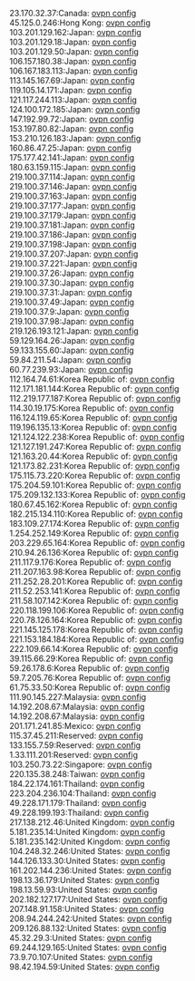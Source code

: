 23.170.32.37:Canada: [ovpn config](vpn/23_170_32_37.ovpn)  
45.125.0.246:Hong Kong: [ovpn config](vpn/45_125_0_246.ovpn)  
103.201.129.162:Japan: [ovpn config](vpn/103_201_129_162.ovpn)  
103.201.129.18:Japan: [ovpn config](vpn/103_201_129_18.ovpn)  
103.201.129.50:Japan: [ovpn config](vpn/103_201_129_50.ovpn)  
106.157.180.38:Japan: [ovpn config](vpn/106_157_180_38.ovpn)  
106.167.183.113:Japan: [ovpn config](vpn/106_167_183_113.ovpn)  
113.145.167.69:Japan: [ovpn config](vpn/113_145_167_69.ovpn)  
119.105.14.171:Japan: [ovpn config](vpn/119_105_14_171.ovpn)  
121.117.244.113:Japan: [ovpn config](vpn/121_117_244_113.ovpn)  
124.100.172.185:Japan: [ovpn config](vpn/124_100_172_185.ovpn)  
147.192.99.72:Japan: [ovpn config](vpn/147_192_99_72.ovpn)  
153.197.80.82:Japan: [ovpn config](vpn/153_197_80_82.ovpn)  
153.210.126.183:Japan: [ovpn config](vpn/153_210_126_183.ovpn)  
160.86.47.25:Japan: [ovpn config](vpn/160_86_47_25.ovpn)  
175.177.42.141:Japan: [ovpn config](vpn/175_177_42_141.ovpn)  
180.63.159.115:Japan: [ovpn config](vpn/180_63_159_115.ovpn)  
219.100.37.114:Japan: [ovpn config](vpn/219_100_37_114.ovpn)  
219.100.37.146:Japan: [ovpn config](vpn/219_100_37_146.ovpn)  
219.100.37.163:Japan: [ovpn config](vpn/219_100_37_163.ovpn)  
219.100.37.177:Japan: [ovpn config](vpn/219_100_37_177.ovpn)  
219.100.37.179:Japan: [ovpn config](vpn/219_100_37_179.ovpn)  
219.100.37.181:Japan: [ovpn config](vpn/219_100_37_181.ovpn)  
219.100.37.186:Japan: [ovpn config](vpn/219_100_37_186.ovpn)  
219.100.37.198:Japan: [ovpn config](vpn/219_100_37_198.ovpn)  
219.100.37.207:Japan: [ovpn config](vpn/219_100_37_207.ovpn)  
219.100.37.221:Japan: [ovpn config](vpn/219_100_37_221.ovpn)  
219.100.37.26:Japan: [ovpn config](vpn/219_100_37_26.ovpn)  
219.100.37.30:Japan: [ovpn config](vpn/219_100_37_30.ovpn)  
219.100.37.31:Japan: [ovpn config](vpn/219_100_37_31.ovpn)  
219.100.37.49:Japan: [ovpn config](vpn/219_100_37_49.ovpn)  
219.100.37.9:Japan: [ovpn config](vpn/219_100_37_9.ovpn)  
219.100.37.98:Japan: [ovpn config](vpn/219_100_37_98.ovpn)  
219.126.193.121:Japan: [ovpn config](vpn/219_126_193_121.ovpn)  
59.129.164.26:Japan: [ovpn config](vpn/59_129_164_26.ovpn)  
59.133.155.60:Japan: [ovpn config](vpn/59_133_155_60.ovpn)  
59.84.211.54:Japan: [ovpn config](vpn/59_84_211_54.ovpn)  
60.77.239.93:Japan: [ovpn config](vpn/60_77_239_93.ovpn)  
112.164.74.61:Korea Republic of: [ovpn config](vpn/112_164_74_61.ovpn)  
112.171.181.144:Korea Republic of: [ovpn config](vpn/112_171_181_144.ovpn)  
112.219.177.187:Korea Republic of: [ovpn config](vpn/112_219_177_187.ovpn)  
114.30.19.175:Korea Republic of: [ovpn config](vpn/114_30_19_175.ovpn)  
116.124.119.65:Korea Republic of: [ovpn config](vpn/116_124_119_65.ovpn)  
119.196.135.13:Korea Republic of: [ovpn config](vpn/119_196_135_13.ovpn)  
121.124.122.238:Korea Republic of: [ovpn config](vpn/121_124_122_238.ovpn)  
121.127.191.247:Korea Republic of: [ovpn config](vpn/121_127_191_247.ovpn)  
121.163.20.44:Korea Republic of: [ovpn config](vpn/121_163_20_44.ovpn)  
121.173.82.231:Korea Republic of: [ovpn config](vpn/121_173_82_231.ovpn)  
175.115.73.220:Korea Republic of: [ovpn config](vpn/175_115_73_220.ovpn)  
175.204.59.101:Korea Republic of: [ovpn config](vpn/175_204_59_101.ovpn)  
175.209.132.133:Korea Republic of: [ovpn config](vpn/175_209_132_133.ovpn)  
180.67.45.162:Korea Republic of: [ovpn config](vpn/180_67_45_162.ovpn)  
182.215.134.110:Korea Republic of: [ovpn config](vpn/182_215_134_110.ovpn)  
183.109.27.174:Korea Republic of: [ovpn config](vpn/183_109_27_174.ovpn)  
1.254.252.149:Korea Republic of: [ovpn config](vpn/1_254_252_149.ovpn)  
203.229.65.164:Korea Republic of: [ovpn config](vpn/203_229_65_164.ovpn)  
210.94.26.136:Korea Republic of: [ovpn config](vpn/210_94_26_136.ovpn)  
211.117.9.176:Korea Republic of: [ovpn config](vpn/211_117_9_176.ovpn)  
211.207.163.98:Korea Republic of: [ovpn config](vpn/211_207_163_98.ovpn)  
211.252.28.201:Korea Republic of: [ovpn config](vpn/211_252_28_201.ovpn)  
211.52.253.141:Korea Republic of: [ovpn config](vpn/211_52_253_141.ovpn)  
211.58.107.142:Korea Republic of: [ovpn config](vpn/211_58_107_142.ovpn)  
220.118.199.106:Korea Republic of: [ovpn config](vpn/220_118_199_106.ovpn)  
220.78.126.164:Korea Republic of: [ovpn config](vpn/220_78_126_164.ovpn)  
221.145.125.178:Korea Republic of: [ovpn config](vpn/221_145_125_178.ovpn)  
221.153.184.184:Korea Republic of: [ovpn config](vpn/221_153_184_184.ovpn)  
222.109.66.14:Korea Republic of: [ovpn config](vpn/222_109_66_14.ovpn)  
39.115.66.29:Korea Republic of: [ovpn config](vpn/39_115_66_29.ovpn)  
59.26.178.6:Korea Republic of: [ovpn config](vpn/59_26_178_6.ovpn)  
59.7.205.76:Korea Republic of: [ovpn config](vpn/59_7_205_76.ovpn)  
61.75.33.50:Korea Republic of: [ovpn config](vpn/61_75_33_50.ovpn)  
111.90.145.227:Malaysia: [ovpn config](vpn/111_90_145_227.ovpn)  
14.192.208.67:Malaysia: [ovpn config](vpn/14_192_208_67.ovpn)  
14.192.208.67:Malaysia: [ovpn config](vpn/14_192_208_67.ovpn)  
201.171.241.85:Mexico: [ovpn config](vpn/201_171_241_85.ovpn)  
115.37.45.211:Reserved: [ovpn config](vpn/115_37_45_211.ovpn)  
133.155.7.59:Reserved: [ovpn config](vpn/133_155_7_59.ovpn)  
1.33.111.201:Reserved: [ovpn config](vpn/1_33_111_201.ovpn)  
103.250.73.22:Singapore: [ovpn config](vpn/103_250_73_22.ovpn)  
220.135.38.248:Taiwan: [ovpn config](vpn/220_135_38_248.ovpn)  
184.22.174.161:Thailand: [ovpn config](vpn/184_22_174_161.ovpn)  
223.204.236.104:Thailand: [ovpn config](vpn/223_204_236_104.ovpn)  
49.228.171.179:Thailand: [ovpn config](vpn/49_228_171_179.ovpn)  
49.228.199.193:Thailand: [ovpn config](vpn/49_228_199_193.ovpn)  
217.138.212.46:United Kingdom: [ovpn config](vpn/217_138_212_46.ovpn)  
5.181.235.14:United Kingdom: [ovpn config](vpn/5_181_235_14.ovpn)  
5.181.235.142:United Kingdom: [ovpn config](vpn/5_181_235_142.ovpn)  
104.248.32.246:United States: [ovpn config](vpn/104_248_32_246.ovpn)  
144.126.133.30:United States: [ovpn config](vpn/144_126_133_30.ovpn)  
161.202.144.236:United States: [ovpn config](vpn/161_202_144_236.ovpn)  
198.13.36.179:United States: [ovpn config](vpn/198_13_36_179.ovpn)  
198.13.59.93:United States: [ovpn config](vpn/198_13_59_93.ovpn)  
202.182.127.177:United States: [ovpn config](vpn/202_182_127_177.ovpn)  
207.148.91.158:United States: [ovpn config](vpn/207_148_91_158.ovpn)  
208.94.244.242:United States: [ovpn config](vpn/208_94_244_242.ovpn)  
209.126.88.132:United States: [ovpn config](vpn/209_126_88_132.ovpn)  
45.32.29.3:United States: [ovpn config](vpn/45_32_29_3.ovpn)  
69.244.129.165:United States: [ovpn config](vpn/69_244_129_165.ovpn)  
73.9.70.107:United States: [ovpn config](vpn/73_9_70_107.ovpn)  
98.42.194.59:United States: [ovpn config](vpn/98_42_194_59.ovpn)  
